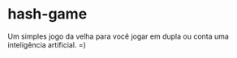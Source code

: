 # hash-game

Um simples jogo da velha para você jogar em dupla ou conta uma inteligência artificial. =)

